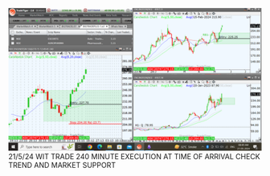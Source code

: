 ![](_attachments/Pasted%20image%2020240521085029.png)
21/5/24 WIT TRADE 240 MINUTE EXECUTION AT TIME OF ARRIVAL CHECK TREND AND MARKET SUPPORT
